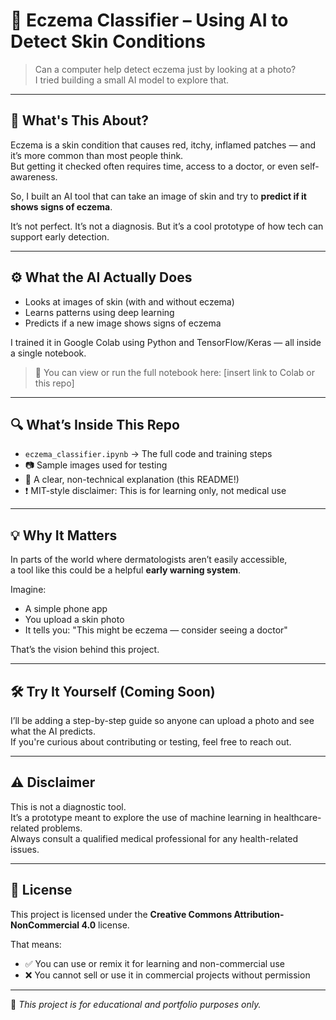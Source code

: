 # 🧠 Eczema Classifier – Using AI to Detect Skin Conditions

> Can a computer help detect eczema just by looking at a photo?  
> I tried building a small AI model to explore that.

---

## 🌱 What's This About?

Eczema is a skin condition that causes red, itchy, inflamed patches — and it’s more common than most people think.  
But getting it checked often requires time, access to a doctor, or even self-awareness.

So, I built an AI tool that can take an image of skin and try to **predict if it shows signs of eczema**.

It’s not perfect. It’s not a diagnosis. But it’s a cool prototype of how tech can support early detection.

---

## ⚙️ What the AI Actually Does

- Looks at images of skin (with and without eczema)
- Learns patterns using deep learning
- Predicts if a new image shows signs of eczema

I trained it in Google Colab using Python and TensorFlow/Keras — all inside a single notebook.

> 📄 You can view or run the full notebook here: [insert link to Colab or this repo]

---

## 🔍 What’s Inside This Repo

- `eczema_classifier.ipynb` → The full code and training steps
- 📷 Sample images used for testing
- 🧾 A clear, non-technical explanation (this README!)
- ❗ MIT-style disclaimer: This is for learning only, not medical use

---

## 💡 Why It Matters

In parts of the world where dermatologists aren’t easily accessible,  
a tool like this could be a helpful **early warning system**.

Imagine:
- A simple phone app
- You upload a skin photo
- It tells you: "This might be eczema — consider seeing a doctor"

That’s the vision behind this project.

---

## 🛠️ Try It Yourself (Coming Soon)

I’ll be adding a step-by-step guide so anyone can upload a photo and see what the AI predicts.  
If you're curious about contributing or testing, feel free to reach out.

---

## ⚠️ Disclaimer

This is not a diagnostic tool.  
It’s a prototype meant to explore the use of machine learning in healthcare-related problems.  
Always consult a qualified medical professional for any health-related issues.

---

## 📄 License

This project is licensed under the **Creative Commons Attribution-NonCommercial 4.0** license.

That means:
- ✅ You can use or remix it for learning and non-commercial use
- ❌ You cannot sell or use it in commercial projects without permission

---

🛑 *This project is for educational and portfolio purposes only.*

